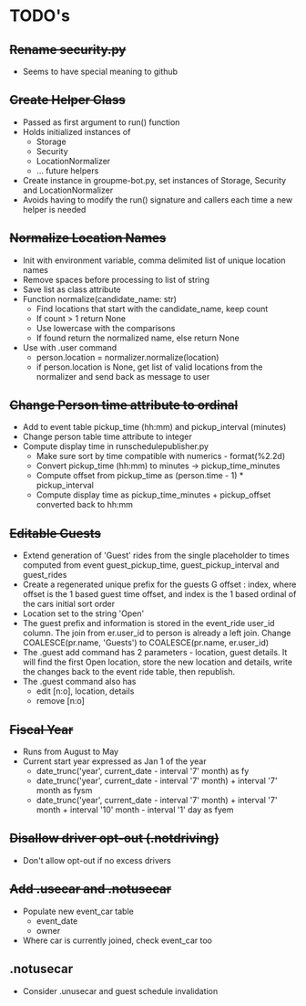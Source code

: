 # TODO's

## ~~Rename security.py~~

- Seems to have special meaning to github

## ~~Create Helper Class~~

- Passed as first argument to run() function
- Holds initialized instances of
    - Storage
    - Security
    - LocationNormalizer
    - ... future helpers
- Create instance in groupme-bot.py, set instances of Storage, Security and LocationNormalizer
- Avoids having to modify the run() signature and callers each time a new helper is needed

## ~~Normalize Location Names~~

- Init with environment variable, comma delimited list of unique location names
- Remove spaces before processing to list of string
- Save list as class attribute
- Function normalize(candidate_name: str)
    - Find locations that start with the candidate_name, keep count
    - If count > 1 return None
    - Use lowercase with the comparisons
    - If found return the normalized name, else return None
- Use with .user command
    - person.location = normalizer.normalize(location)
    - if person.location is None, get list of valid locations from the normalizer and send back as message to user

## ~~Change Person time attribute to ordinal~~

- Add to event table pickup_time (hh:mm) and pickup_interval (minutes)
- Change person table time attribute to integer
- Compute display time in runschedulepublisher.py
    - Make sure sort by time compatible with numerics - format(%2.2d)
    - Convert pickup_time (hh:mm) to minutes -> pickup_time_minutes
    - Compute offset from pickup_time as (person.time - 1) * pickup_interval
    - Compute display time as pickup_time_minutes + pickup_offset converted back to hh:mm

## ~~Editable Guests~~

- Extend generation of 'Guest' rides from the single placeholder to times computed from event guest_pickup_time, guest_pickup_interval and guest_rides
- Create a regenerated unique prefix for the guests G offset : index, where offset is the 1 based guest time offset, and index is the 1 based ordinal of the cars initial sort order
- Location set to the string 'Open'
- The guest prefix and information is stored in the event_ride user_id column. The join from er.user_id to person is already a left join. Change COALESCE(pr.name, 'Guests') to COALESCE(pr.name, er.user_id)
- The .guest add command has 2 parameters - location, guest details. It will find the first Open location, store the new location and details, write the changes back to the event ride table, then republish.
- The .guest command also has
    - edit [n:o], location, details
    - remove [n:o]

## ~~Fiscal Year~~

- Runs from August to May
- Current start year expressed as Jan 1 of the year
    - date_trunc('year', current_date - interval '7' month) as fy
    - date_trunc('year', current_date - interval '7' month) + interval '7' month as fysm
    - date_trunc('year', current_date - interval '7' month) + interval '7' month + interval '10' month - interval '1' day as fyem

## ~~Disallow driver opt-out (.notdriving)~~

- Don't allow opt-out if no excess drivers

## ~~Add .usecar and .notusecar~~

- Populate new event_car table
    - event_date
    - owner
- Where car is currently joined, check event_car too

## .notusecar

- Consider .unusecar and guest schedule invalidation
